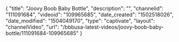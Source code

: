 {
    "title": "Joovy Boob Baby Bottle",
    "description": "",
    "channelid": "111091684",
    "videoid": "109965685",
    "date_created": "1502518026",
    "date_modified": "1504049170",
    "type": "captivate",
    "layout": "channelVideo",
    "url": "\/bbbusa-latest-videos\/joovy-boob-baby-bottle\/111091684-109965685"
}